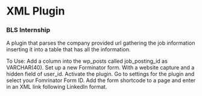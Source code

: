 # XML Plugin
### BLS Internship

A plugin that parses the company provided url gathering the job information inserting it into a table that has all the information.

To Use:
Add a column into the wp_posts called job_posting_id as VARCHAR(40).
Set up a new Forminator form. With a website capture and a hidden field of user_id.
Activate the plugin.
Go to settings for the plugin and select your Fomrinator Form ID.
Add the form shortcode to a page and enter in an XML link following LinkedIn format.

